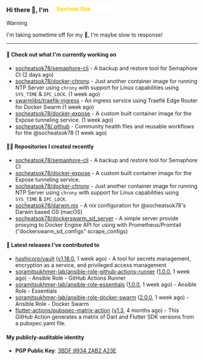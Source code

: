 <h3>
   Hi there 👋,
   I'm <a href="#"><img src="assets/branding.svg" width="177" height="18"></a>
</h3>

> [!WARNING]
> I'm taking sometime off for my 👶, I'm maybe slow to response!

---
#### 👷 Check out what I'm currently working on

- [socheatsok78/semaphore-cli](https://github.com/socheatsok78/semaphore-cli) - A backup and restore tool for Semaphore CI (2 days ago)
- [socheatsok78/docker-chrony](https://github.com/socheatsok78/docker-chrony) - Just another container image for running NTP Server using `chrony` with support for Linux capabilities using `SYS_TIME` &amp; `IPC_LOCK`. (1 week ago)
- [swarmlibs/traefik-ingress](https://github.com/swarmlibs/traefik-ingress) - An ingress service using Traefik Edge Router for Docker Swarm (1 week ago)
- [socheatsok78/docker-expose](https://github.com/socheatsok78/docker-expose) - A custom built container image for the Expose tunneling service. (1 week ago)
- [socheatsok78/.github](https://github.com/socheatsok78/.github) - Community health files and reusable workflows for the @socheatsok78 (1 week ago)

#### 👨‍💻 Repositories I created recently

- [socheatsok78/semaphore-cli](https://github.com/socheatsok78/semaphore-cli) - A backup and restore tool for Semaphore CI
- [socheatsok78/docker-expose](https://github.com/socheatsok78/docker-expose) - A custom built container image for the Expose tunneling service.
- [socheatsok78/docker-chrony](https://github.com/socheatsok78/docker-chrony) - Just another container image for running NTP Server using `chrony` with support for Linux capabilities using `SYS_TIME` &amp; `IPC_LOCK`.
- [socheatsok78/darwin.nix](https://github.com/socheatsok78/darwin.nix) - A nix configuration for @socheatsok78&#39;s Darwin based OS (macOS)
- [socheatsok78/dockerswarm_sd_server](https://github.com/socheatsok78/dockerswarm_sd_server) - A simple server provide proxying to Docker Engine API for using with Prometheus/Promtail (&#34;dockerswarm_sd_configs&#34; scrape_configs)

#### 🚀 Latest releases I've contributed to

- [hashicorp/vault](https://github.com/hashicorp/vault) ([v1.18.0](https://github.com/hashicorp/vault/releases/tag/v1.18.0), 1 week ago) - A tool for secrets management, encryption as a service, and privileged access management
- [soramitsukhmer-lab/ansible-role-github-actions-runner](https://github.com/soramitsukhmer-lab/ansible-role-github-actions-runner) ([1.0.0](https://github.com/soramitsukhmer-lab/ansible-role-github-actions-runner/releases/tag/1.0.0), 1 week ago) - Ansible Role - GitHub Actions Runner
- [soramitsukhmer-lab/ansible-role-essentials](https://github.com/soramitsukhmer-lab/ansible-role-essentials) ([1.0.0](https://github.com/soramitsukhmer-lab/ansible-role-essentials/releases/tag/1.0.0), 1 week ago) - Ansible Role - Essentials
- [soramitsukhmer-lab/ansible-role-docker-swarm](https://github.com/soramitsukhmer-lab/ansible-role-docker-swarm) ([2.0.0](https://github.com/soramitsukhmer-lab/ansible-role-docker-swarm/releases/tag/2.0.0), 1 week ago) - Ansible Role - Docker Swarm
- [flutter-actions/pubspec-matrix-action](https://github.com/flutter-actions/pubspec-matrix-action) ([v1.3](https://github.com/flutter-actions/pubspec-matrix-action/releases/tag/v1.3), 4 months ago) - This GitHub Action generates a matrix of Dart and Flutter SDK versions from a pubspec.yaml file.

#### My publicly-auditable identity
   - **PGP Public Key**: [3BDF 9934 2AB2 A23E](https://keyserver.ubuntu.com/pks/lookup?search=73E235BAB2858AF5EBBBD4063BDF99342AB2A23E&fingerprint=on&options=mr&op=index)
